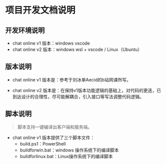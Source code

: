# 项目开发文档说明



## 开发环境说明

- chat online v1 版本：windows vscode
- chat online v2 版本：windows wsl + vscode / Linux（Ubuntu）



## 版本说明

- chat online v1 版本是：参考于刘冰单Aecid的b站网课所写。

- chat online v2 版本是：在保持v1版本功能逻辑的基础上，对代码的更迭，已到达设计的合理性，尽可能解耦合，引入接口等写法调整代码逻辑。



## 脚本说明

>  脚本支持一键编译出客户端和服务端。

- chat online v1 版本提供了三个脚本文件：
  - build.ps1：PowerShell
  - buildforwin.bat：windows 操作系统下的编译脚本
  - buildforlinux.bat：Linux操作系统下的编译脚本